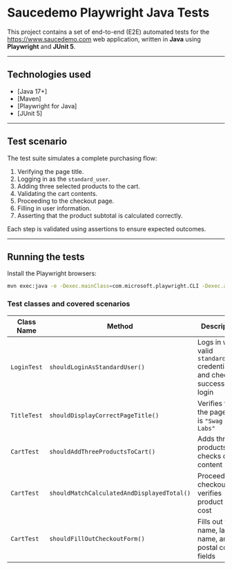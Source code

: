 # Saucedemo Playwright Java Tests

This project contains a set of end-to-end (E2E) automated tests for the https://www.saucedemo.com web application, written in **Java** using **Playwright** and **JUnit 5**.

---

## Technologies used

- [Java 17+]
- [Maven]
- [Playwright for Java]
- [JUnit 5]

---

## Test scenario

The test suite simulates a complete purchasing flow:

1. Verifying the page title.
2. Logging in as the `standard_user`.
3. Adding three selected products to the cart.
4. Validating the cart contents.
5. Proceeding to the checkout page.
6. Filling in user information.
7. Asserting that the product subtotal is calculated correctly.

Each step is validated using assertions to ensure expected outcomes.

---

## Running the tests

Install the Playwright browsers:
   ```bash
   mvn exec:java -e -Dexec.mainClass=com.microsoft.playwright.CLI -Dexec.args="install"
```

### Test classes and covered scenarios

| Class Name   | Method                                      | Description                                                                |
|--------------|---------------------------------------------|--------------------------------------------------------------------------  |
| `LoginTest`  | `shouldLoginAsStandardUser()`               | Logs in with valid `standard_user` credentials and checks successful login |
| `TitleTest`  | `shouldDisplayCorrectPageTitle()`           | Verifies that the page title is `"Swag Labs"`                              |
| `CartTest`   | `shouldAddThreeProductsToCart()`            | Adds three products and checks cart content                                |
| `CartTest`   | `shouldMatchCalculatedAndDisplayedTotal()`  | Proceeds to checkout and verifies product total cost                       |
| `CartTest`   | `shouldFillOutCheckoutForm()`               | Fills out first name, last name, and postal code fields                    |

